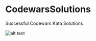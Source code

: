 # CodewarsSolutions
Successful Codewars Kata Solutions

![alt text](https://www.codewars.com/users/rob-seaver-volusion/badges/large "Codewars Rank")
